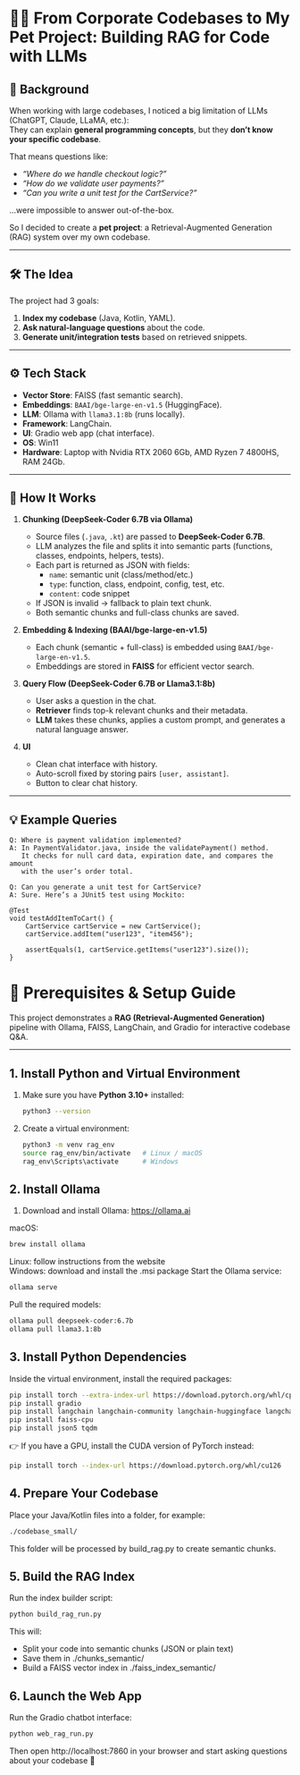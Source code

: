# 🧑‍💻 From Corporate Codebases to My Pet Project: Building RAG for Code with LLMs  

## 🔎 Background  
When working with large codebases, I noticed a big limitation of LLMs (ChatGPT, Claude, LLaMA, etc.):  
They can explain **general programming concepts**, but they **don’t know your specific codebase**.  

That means questions like:  
- *“Where do we handle checkout logic?”*  
- *“How do we validate user payments?”*  
- *“Can you write a unit test for the CartService?”*  

…were impossible to answer out-of-the-box.  

So I decided to create a **pet project**: a Retrieval-Augmented Generation (RAG) system over my own codebase.

---

## 🛠️ The Idea  
The project had 3 goals:  
1. **Index my codebase** (Java, Kotlin, YAML).  
2. **Ask natural-language questions** about the code.  
3. **Generate unit/integration tests** based on retrieved snippets.  

---

## ⚙️ Tech Stack  
- **Vector Store**: FAISS (fast semantic search).  
- **Embeddings**: `BAAI/bge-large-en-v1.5` (HuggingFace).  
- **LLM**: Ollama with `llama3.1:8b` (runs locally).  
- **Framework**: LangChain.  
- **UI**: Gradio web app (chat interface).
- **OS**: Win11
- **Hardware**: Laptop with Nvidia RTX 2060 6Gb, AMD Ryzen 7 4800HS, RAM 24Gb.

---

## 🧩 How It Works  

1. **Chunking (DeepSeek-Coder 6.7B via Ollama)**  
   - Source files (`.java`, `.kt`) are passed to **DeepSeek-Coder 6.7B**.  
   - LLM analyzes the file and splits it into semantic parts (functions, classes, endpoints, helpers, tests).  
   - Each part is returned as JSON with fields:  
     - `name`: semantic unit (class/method/etc.)  
     - `type`: function, class, endpoint, config, test, etc.  
     - `content`: code snippet  
   - If JSON is invalid → fallback to plain text chunk.  
   - Both semantic chunks and full-class chunks are saved.  

2. **Embedding & Indexing (BAAI/bge-large-en-v1.5)**  
   - Each chunk (semantic + full-class) is embedded using `BAAI/bge-large-en-v1.5`.  
   - Embeddings are stored in **FAISS** for efficient vector search.  

3. **Query Flow (DeepSeek-Coder 6.7B or Llama3.1:8b)**  
   - User asks a question in the chat.  
   - **Retriever** finds top-k relevant chunks and their metadata.  
   - **LLM** takes these chunks, applies a custom prompt, and generates a natural language answer.  

4. **UI**  
   - Clean chat interface with history.  
   - Auto-scroll fixed by storing pairs `[user, assistant]`.  
   - Button to clear chat history.  

---

## 💡 Example Queries  

```text
Q: Where is payment validation implemented?  
A: In PaymentValidator.java, inside the validatePayment() method.  
   It checks for null card data, expiration date, and compares the amount 
   with the user’s order total.
```

```text
Q: Can you generate a unit test for CartService?  
A: Sure. Here’s a JUnit5 test using Mockito:

@Test
void testAddItemToCart() {
    CartService cartService = new CartService();
    cartService.addItem("user123", "item456");

    assertEquals(1, cartService.getItems("user123").size());
}
```
# 🔧 Prerequisites & Setup Guide

This project demonstrates a **RAG (Retrieval-Augmented Generation)** pipeline with Ollama, FAISS, LangChain, and Gradio for interactive codebase Q&A.

---

## 1. Install Python and Virtual Environment
1. Make sure you have **Python 3.10+** installed:
   ```bash
   python3 --version
   ```
2. Create a virtual environment:
   ```bash
   python3 -m venv rag_env
   source rag_env/bin/activate   # Linux / macOS
   rag_env\Scripts\activate      # Windows
   ```

## 2. Install Ollama
1. Download and install Ollama: https://ollama.ai

macOS:
   ```bash
   brew install ollama
   ```
Linux: follow instructions from the website <br>
Windows: download and install the .msi package
Start the Ollama service:
   ```bash
   ollama serve
   ```

Pull the required models:
   ```bash
   ollama pull deepseek-coder:6.7b
   ollama pull llama3.1:8b
   ```
## 3. Install Python Dependencies
Inside the virtual environment, install the required packages:
   ```bash
   pip install torch --extra-index-url https://download.pytorch.org/whl/cpu
   pip install gradio
   pip install langchain langchain-community langchain-huggingface langchain-ollama
   pip install faiss-cpu
   pip install json5 tqdm
   ```
👉 If you have a GPU, install the CUDA version of PyTorch instead:
   ```bash
   pip install torch --index-url https://download.pytorch.org/whl/cu126
   ```
## 4. Prepare Your Codebase
Place your Java/Kotlin files into a folder, for example:
   ```bash
   ./codebase_small/
   ```
This folder will be processed by build_rag.py to create semantic chunks.

## 5. Build the RAG Index
Run the index builder script:
   ```bash
   python build_rag_run.py
   ```
This will:
* Split your code into semantic chunks (JSON or plain text)
* Save them in ./chunks_semantic/
* Build a FAISS vector index in ./faiss_index_semantic/
## 6. Launch the Web App
Run the Gradio chatbot interface:
   ```bash
   python web_rag_run.py
   ```
Then open http://localhost:7860
 in your browser and start asking questions about your codebase 🎉
